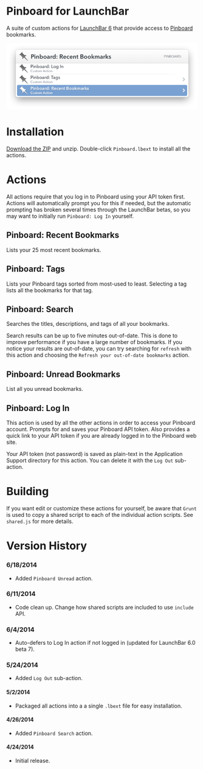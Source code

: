 # Pinboard for LaunchBar

A suite of custom actions for [LaunchBar 6](http://www.obdev.at/products/launchbar) that provide access to [Pinboard](https://pinboard.in) bookmarks. 

![Pinboard actions in LaunchBar](Pinboard-Actions.png)

# Installation

[Download the ZIP](https://github.com/gillibrand/launchbar-pinboard/archive/master.zip) and unzip. Double-click `Pinboard.lbext` to install all the actions.

# Actions

All actions require that you log in to Pinboard using your API token first. Actions will automatically prompt you for this if needed, but the automatic prompting has broken several times through the LaunchBar betas, so you may want to initially run `Pinboard: Log In` yourself. 

## Pinboard: Recent Bookmarks

Lists your 25 most recent bookmarks.

## Pinboard: Tags

Lists your Pinboard tags sorted from most-used to least. Selecting a tag lists all the bookmarks for that tag.

## Pinboard: Search

Searches the titles, descriptions, and tags of all your bookmarks.

Search results can be up to five minutes out-of-date. This is done to improve performance if you have a large number of bookmarks. If you notice your results are out-of-date, you can try searching for `refresh` with this action and choosing the `Refresh your out-of-date bookmarks` action.

## Pinboard: Unread Bookmarks

List all you unread bookmarks.

## Pinboard: Log In

This action is used by all the other actions in order to access your Pinboard account. Prompts for and saves your Pinboard API token. Also provides a quick link to your API token if you are already logged in to the Pinboard web site.

Your API token (not password) is saved as plain-text in the Application Support directory for this action. You can delete it with the `Log Out` sub-action.

# Building

If you want edit or customize these actions for yourself, be aware that `Grunt` is used to copy a shared script to each of the individual action scripts. See `shared.js` for more details.

# Version History

### 6/18/2014

- Added `Pinboard Unread` action.

### 6/11/2014

- Code clean up. Change how shared scripts are included to use `include` API.

### 6/4/2014

- Auto-defers to Log In action if not logged in (updated for LaunchBar 6.0 beta 7). 

### 5/24/2014

- Added `Log Out` sub-action.

#### 5/2/2014

- Packaged all actions into a a single `.lbext` file for easy installation.

#### 4/26/2014

- Added `Pinboard Search` action.

#### 4/24/2014

- Initial release.